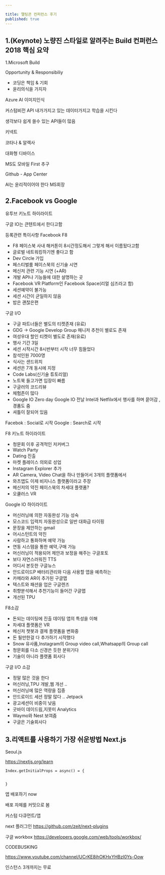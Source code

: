 ```yaml
---

title: 멜팅콘 컨퍼런스 후기 
published: true
---
```



## 1.(Keynote) 노량진 스타일로 알려주는 Build 컨퍼런스 2018 핵심 요약


1.Microsoft Build 

Opportunity & Responsibiliy
- 코딩은 책임 & 기회 
- 윤리의식을 가지자

Azure AI 이미지인식

커스텀비전 API 내가가지고 있는 데이터가지고 학습을 시킨다 

생각보다 쉽게 쓸수 있는 API들이 많음 

키넥트 

코타나 & 알렉사 

대화형 디바이스 

MS도 모바일 First 추구 


Github - App Center

AI는 윤리적이어야 한다 MS회장 


## 2.Facebook vs Google

유투브 키노트 하이라이트 

구글 IO는 큰텐트에서 한다고함 

등록관련 특이사항 
Facebook F8 
- F8 페이스북 사내 해커톤이 8시간정도해서 그렇게 해서 이름됬다고함 
- 글로벌 네트워킹하기엔 좋다고 함 
- Dev Circle 가입 
- 페스티벌룸 페이스북의 신기술 시연 
- 메신저 관련 기능 시연 (+AR)
- 개발 API나 기능들에 대한 설명하는 곳
- Facebook VR Platform인 Facebook Space(리얼 심즈라고 함)
- 세션예약이 불가능 
- 세션 시간이 균일하지 않음 
- 밥은 괜찮은편 


구글 I/O
- 구글 파트너들은 별도의 티켓존재 (유료)
- GDG -> Google Develop Group 매니저 추천이 별로도 존재
- 여성우대 할인 티켓이 별도로 존재(유료)
- 행사 기간 3일 
- 세션 시작시간 8시반부터 시작 너무 힘들었다 
- 참석인원 7000명
- 식사는 샌드위치 
- 세션은 7개 동시에 지정
- Code Labs(신기술 튜토리얼)
- 노트북 들고가면 입장이 빠름 
- 구글러의 코드리뷰 
- 체험존이 많다
- Google IO Zero day Google IO 전날 Intel과 Netfilx에서 행사를    하며 묻어감 , 경품도 줌 
- 셔틀이 잘되어 있음 

Facebok : Social로 시작 
Google : Search로 시작 


F8 키노트 하이라이트
- 청문회 이후 공격적인 저커버그
- Watch Party
- Dating 진출 
- 마켓 플레이스 의외로 성업
- Instagram Explorer 추가 
- AR Camera, Video Chat을 하나 만들어서 3개의 플랫폼에서 
- 와츠앱도 이제 비지니스 플랫폼이라고 주장
- 메신저의 약진 페이스북의 차세대 플랫폼?
- 오큘러스 VR

Google IO 하이라이트
- 머신러닝에 의한 자동완성 기능 성숙
 - 모스코드 입력치 자동완성으로 일반 대화급 타이핑
 - 문장을 제안하는 gmail
- 어시스턴트의 약진
 - 사람하고 통화하며 예약 가능
 - 연동 시스템을 통한 예약,구매 가능
- 머신러닝이 적용되어 제안과 보정을 해주는 구글포토
- 보다 자연스러워진 TTS
- 어디서 본듯한 구글뉴스
- 안드로이드P 배터리관리와 다음 사용할 앱을 예측하는
- 카메라와 AR이 추가된 구글맵 
- 텍스트와 패션을 업은 구글렌즈 
- 취향분석해서 추천기능이 들어간 구글맵
- 개선된 TPU


F8소감
- 돈되는 데이팅에 진출 데이팅 앱의 특성을 이해  
- 차세대 플랫폼은 VR
- 메신저 챗봇과 결제 플랫폼을 변화중
- 돈 될만한걸 다 추가하기 시작했다 
 - Snow 유사품,Instagram의 Group video call,Whatsapp의 Group call
- 청문회를 다소 신경쓴 듯한 분위기다
- 기술이 아니라 플랫폼 회사다 
    

구글 I/O 소감
- 정말 많은 것을 한다
 - 머신러닝,TPU 개발,웹 개선 .. 
- 머신러닝에 많은 역량을 집중
- 안드로이드 세션 정말 많다 .. Jetpack 
- 광고세션이 비중이 낮음
- 굿바이 데이드림,지못미 Analytics
- Waymo와 Nest 보여줌
- 구글은 기술회사다 


## 3.리액트를 사용하기 가장 쉬운방법 Next.js
Seoul.js

https://nextjs.org/learn

```
Index.getInitialProps = async() = {


}

```

앱 배포하기 
now 

배포 자체를 커밋으로 봄 

커스텀 다큐먼트/앱 

next 플러그인 
https://github.com/zeit/next-plugins

구글 workbox
https://developers.google.com/web/tools/workbox/


CODEBUSKING

https://www.youtube.com/channel/UCrKE8ihOKHxYHBzI0Ys-Oow

인스턴스 3개까지는 무료 

